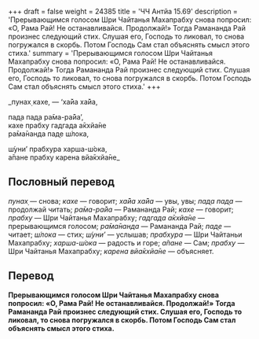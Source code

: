 +++
draft = false
weight = 24385
title = 'ЧЧ Антйа 15.69'
description = 'Прерывающимся голосом Шри Чайтанья Махапрабху снова попросил: «О, Рама Рай! Не останавливайся. Продолжай!» Тогда Рамананда Рай произнес следующий стих. Слушая его, Господь то ликовал, то снова погружался в скорбь. Потом Господь Сам стал объяснять смысл этого стиха.'
summary = 'Прерывающимся голосом Шри Чайтанья Махапрабху снова попросил: «О, Рама Рай! Не останавливайся. Продолжай!» Тогда Рамананда Рай произнес следующий стих. Слушая его, Господь то ликовал, то снова погружался в скорбь. Потом Господь Сам стал объяснять смысл этого стиха.'
+++

_пунах̣ кахе, — ‘ха̄йа ха̄йа,  
  
пад̣а пад̣а ра̄ма-ра̄йа’,  
кахе прабху гадгада а̄кхйа̄не  
ра̄ма̄нанда пад̣е ш́лока,  
  
ш́уни’ прабхура харша-ш́ока,  
а̄пане прабху карена вйа̄кхйа̄не_

## Пословный перевод

_пунах̣_ — снова; _кахе_ — говорит; _ха̄йа_ _ха̄йа_ — увы, увы; _пад̣а_ _пад̣а_ — продолжай читать; _ра̄ма_\-_ра̄йа_ — Рамананда Рай; _кахе_ — говорит; _прабху_ — Шри Чайтанья Махапрабху; _гадгада_ _а̄кхйа̄не_ — прерывающимся голосом; _ра̄ма̄нанда_ — Рамананда Рай; _пад̣е_ — читает; _ш́лока_ — стих; _ш́уни’_ — услышав; _прабхура_ — Шри Чайтаньи Махапрабху; _харша_\-_ш́ока_ — радость и горе; _а̄пане_ — Сам; _прабху_ — Шри Чайтанья Махапрабху; _карена_ _вйа̄кхйа̄не_ — объясняет.

## Перевод

**Прерывающимся голосом Шри Чайтанья Махапрабху снова попросил: «О, Рама Рай! Не останавливайся. Продолжай!» Тогда Рамананда Рай произнес следующий стих. Слушая его, Господь то ликовал, то снова погружался в скорбь. Потом Господь Сам стал объяснять смысл этого стиха.**
